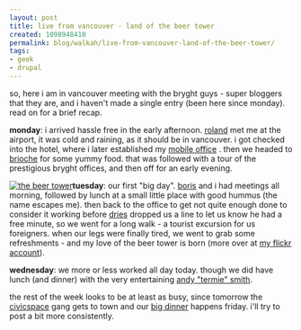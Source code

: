 ```yaml
---
layout: post
title: live from vancouver - land of the beer tower
created: 1098948410
permalink: blog/walkah/live-from-vancouver-land-of-the-beer-tower/
tags:
- geek
- drupal
---
```

<p>
so, here i am in vancouver meeting with the bryght guys - super bloggers that they are, and i haven't made a single entry (been here since monday). read on for a brief recap.
</p>
<!--break-->
<p>
<strong>monday</strong>: i arrived hassle free in the early afternoon. <a href="http://www.rolandtanglao.com/">roland</a> met me at the airport, it was cold and raining, as it should be in vancouver. i got checked into the hotel, where i later established my <a href="http://www.flickr.com/photos/walkah/1094320/">mobile office</a> . then we headed to <a href="http://www.vaneats.com/reviews/restaurants/brioche">brioche</a> for some yummy food. that was followed with a tour of the prestigious bryght offices, and then off for an early evening.
</p><p>
<a href="http://www.flickr.com/photos/walkah/1085821/"><img src="http://www.flickr.com/photos/1085821_3d8ea6d471_m.jpg" alt="the beer tower" class="left" /></a><strong>tuesday</strong>: our first "big day". <a href="http://bmannconsulting.com/">boris</a> and i had meetings all morning, followed by lunch at a small little place with good hummus (the name escapes me). then back to the office to get not quite enough done to consider it working before <a href="http://www.buytaert.net/">dries</a> dropped us a line to let us know he had a free minute, so we went for a long walk - a tourist excursion for us foreigners. when our legs were finally tired, we went to grab some refreshments - and my love of the beer tower is born (more over at <a href="http://www.flickr.com/photos/walkah/tags/vancouver/">my flickr account</a>).
</p><p>
<strong>wednesday</strong>: we more or less worked all day today. though we did have lunch (and dinner) with the very entertaining <a href="http://anarkystic.com/blog/">andy "termie" smith</a>.
</p><p>
the rest of the week looks to be at least as busy, since tomorrow the <a href="http://www.civicspacelabs.org/">civicspace</a> gang gets to town and our <a href="http://dev.bryght.com/t/wiki/DinnerWithDriesAndCivicSpaceDevelopers">big dinner</a> happens friday. i'll try to post a bit more consistently.
</p>
